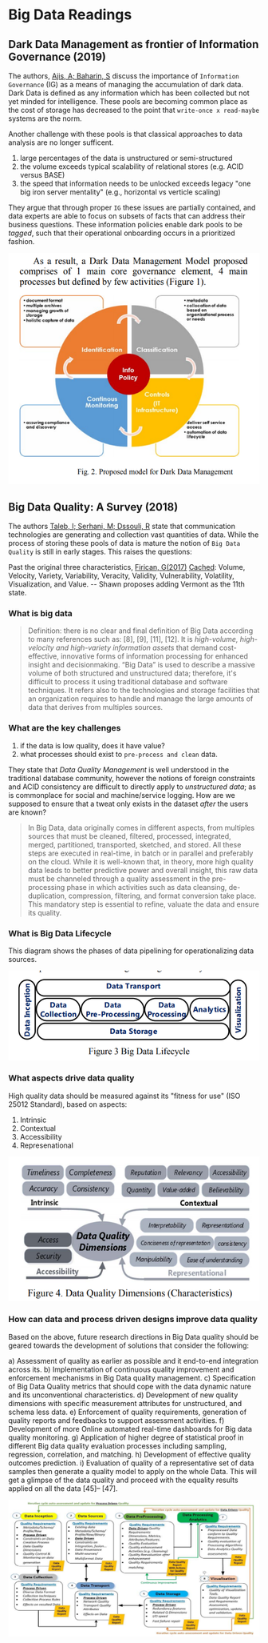 # Big Data Readings

## Dark Data Management as frontier of Information Governance (2019)

The authors, [Ajis, A; Baharin, S](Dark_DataMgmt_frontier_of_Information_Governance.pdf) discuss the importance of `Information Governance` (IG) as a means of managing the accumulation of dark data.  Dark Data is defined as any information which has been collected but not yet minded for intelligence.  These pools are becoming common place as the cost of storage has decreased to the point that `write-once x read-maybe` systems are the norm.

Another challenge with these pools is that classical approaches to data analysis are no longer sufficent.

1. large percentages of the data is unstructured or semi-structured
2. the volume exceeds typical scalability of relational stores (e.g. ACID versus BASE)
3. the speed that information needs to be unlocked exceeds legacy "one big iron server mentality" (e.g., horizontal vs verticle scaling)

They argue that through proper `IG` these issues are partially contained, and data experts are able to focus on subsets of facts that can address their business questions.  These information policies enable dark pools to be _tagged_, such that their operational onboarding occurs in a prioritized fashion.

![info_governance.png](info_governance.png)

## Big Data Quality: A Survey (2018)

The authors [Taleb, I; Serhani, M; Dssouli, R](BigDataQuality_Survey.pdf) state that communication technologies are generating and collection vast quantities of data.  While the process of storing these pools of data is mature the notion of `Big Data Quality` is still in early stages.  This raises the questions:

Past the original three characteristics, [Firican, G(2017)](https://tdwi.org/articles/2017/02/08/10-vs-of-big-data.aspx) [Cached](The_10Vs_of_BigData.pdf): Volume, Velocity, Variety, Variability, Veracity, Validity, Vulnerability, Volatility, Visualization, and Value. -- Shawn proposes adding Vermont as the 11th state.

### What is big data

> Definition: there is no clear and final definition of Big Data according to many references such as: [8], [9], [11], [12]. It is _high-volume, high-velocity and high-variety information assets_ that demand cost-effective, innovative forms of information processing for enhanced insight and decisionmaking. “Big Data” is used to describe a massive volume of both structured and unstructured data; therefore, it's difficult to process it using traditional database and software techniques. It refers also to the technologies and storage facilities that an organization requires to handle and manage the large amounts of data that derives from multiples sources.

### What are the key challenges

1. if the data is low quality, does it have value?
2. what processes should exist to `pre-process and clean` data.  

They state that _Data Quality Management_ is well understood in the traditional database community, however the notions of foreign constraints and ACID consistency are difficult to directly apply to _unstructured data_; as is commonplace for social and machine/service logging.  How are we supposed to ensure that a tweat only exists in the dataset *after* the users are known?

> In Big Data, data originally comes in different aspects, from multiples sources that must be cleaned, filtered, processed, integrated, merged, partitioned, transported, sketched, and stored. All these steps are executed in real-time, in batch or in parallel and preferably on the cloud. While it is well-known that, in theory, more high quality data leads to better predictive power and overall insight, this raw data must be channeled through a quality assessment in the pre-processing phase in which activities such as data cleansing, de-duplication, compression,
filtering, and format conversion take place. This mandatory step is essential to refine, valuate the data and ensure its quality.

### What is Big Data Lifecycle

This diagram shows the phases of data pipelining for operationalizing data sources.

![lifecycle.png](lifecycle.png)

### What aspects drive data quality

High quality data should be measured against its "fitness for use" (ISO 25012 Standard), based on aspects:

1. Intrinsic
2. Contextual
3. Accessibility
4. Represenational

![data_quality.png](data_quality.png)

### How can data and process driven designs improve data quality

Based on the above, future research directions in Big Data quality should be geared towards the development of solutions that consider the following:

a) Assessment of quality as earlier as possible and it end-to-end integration across its.
b) Implementation of continuous quality improvement and enforcement mechanisms in Big Data quality management.
c) Specification of Big Data Quality metrics that should cope with the data dynamic nature and its unconventional characteristics.
d) Development of new quality dimensions with specific measurement attributes for unstructured, and schema less
data.
e) Enforcement of quality requirements, generation of quality reports and feedbacks to support assessment activities.
f) Development of more Online automated real-time dashboards for Big data quality monitoring.
g) Application of higher degree of statistical proof in different Big data quality evaluation processes including sampling, regression, correlation, and matching.
h) Development of effective quality outcomes prediction.
i) Evaluation of quality of a representative set of data samples then generate a quality model to apply on the whole Data. This will get a glimpse of the data quality and proceed with the equality results applied on all the data [45]– [47].

![quality_process_loop.png](quality_process_loop.png)
